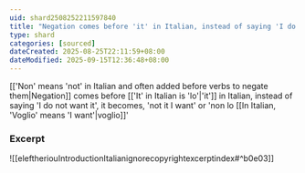 ```yaml
---
uid: shard2508252211597840
title: "Negation comes before 'it' in Italian, instead of saying 'I do not want it', it becomes, 'not it I want' or 'non lo voglio'"
type: shard
categories: [sourced]
dateCreated: 2025-08-25T22:11:59+08:00
dateModified: 2025-09-15T12:36:48+08:00
---
```

[['Non' means 'not' in Italian and often added before verbs to negate them|Negation]] comes before [['It' in Italian is 'lo'|'it']] in Italian, instead of saying 'I do not want it', it becomes, 'not it I want' or 'non lo [[In Italian, 'Voglio' means 'I want'|voglio]]'

### Excerpt
![[eleftheriouIntroductionItalianignorecopyrightexcerptindex#^b0e03]]